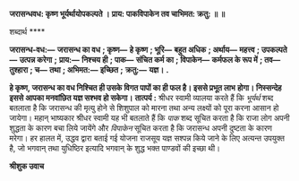 **जरासन्धवध: कृष्ण भूर्यर्थायोपकल्पते ।** **प्राय: पाकविपाकेन तव चाभिमत: क्रतु: ॥ ॥** 

शब्दार्थ **** 

**जरासन्ध-वध:—** **जरासन्ध का वध** **; कृष्ण—** **हे कृष्ण** **; भूरि—** **बहुत अधिक** **; अर्थाय—** **महत्त्व** **; उपकल्पते—** **उत्पन्न करेगा** **;** **प्राय:—** **निश्चय ही** **; पाक—** **संचित कर्म का** **; विपाकेन—** **कर्मफल के रूप में** **; तव—** **तुश्हारा** **; च—** **तथा** **; अभिमत:—** **इच्छित** **;** **क्रतु:—** **यज्ञ।** **.** 

**हे कृष्ण, जरासन्ध का वध निश्चित ही उसके विगत पापों का ही फल है। इससे प्रभूत लाभ** **होगा। निस्सन्देह इससे आपका मनवांछित यज्ञ सश्भव हो सकेगा।** **तात्पर्य :** श्रीधर स्वामी व्यालया करते हैं कि *भूर्यर्थ* शब्द बतलाता है कि जरासन्ध की मृत्यु होने से शिशुपाल को मारना तथा अन्य लक्ष्यों को पूरा करना आसान हो जायेगा। महान् भाष्यकार श्रीधर स्वामी यह भी बतलाते हैं कि *पाक* शब्द सूचित करता है कि राजा लोग अपनी शुद्धता के कारण बचा लिये जायेंगे और *विपाकेन* सूचित करता है कि जरासन्ध अपनी दुष्टता के कारण मरेगा। हर हालत में, उद्धव द्वारा बताई गई योजना राजसूय यज्ञ सश्पन्न किये जाने के लिए अत्यन्त उपयुक्त है, जो भगवान् तथा युधिष्ठिर इत्यादि भगवान् के शुद्ध भक्त पाण्डवों की इच्छा थी।  

**श्रीशुक उवाच** 